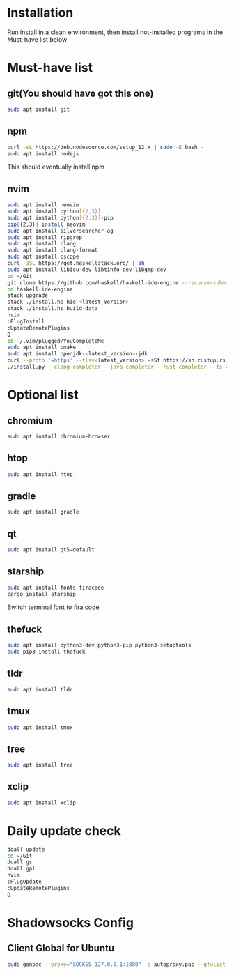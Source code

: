 # Installation

Run install in a clean environment, then install not-installed programs in the Must-have list below

# Must-have list

## git(You should have got this one)

```bash
sudo apt install git
```

## npm

```bash
curl -sL https://deb.nodesource.com/setup_12.x | sudo -E bash -
sudo apt install nodejs
```
This should eventually install npm

## nvim

```bash
sudo apt install neovim
sudo apt install python[{2,3}]
sudo apt install python[{2,3}]-pip
pip[{2,3}] install neovim
sudo apt install silversearcher-ag
sudo apt install ripgrep
sudo apt install clang
sudo apt install clang-format
sudo apt install cscope
curl -sSL https://get.haskellstack.org/ | sh
sudo apt install libicu-dev libtinfo-dev libgmp-dev
cd ~/Git
git clone https://github.com/haskell/haskell-ide-engine --recurse-submodules
cd haskell-ide-engine
stack upgrade
stack ./install.hs hie-<latest_version>
stack ./install.hs build-data
nvim
:PlugInstall
:UpdateRemotePlugins
Q
cd ~/.vim/plugged/YouCompleteMe
sudo apt install cmake
sudo apt install openjdk-<latest_version>-jdk
curl --proto '=https' --tlsv<latest_version> -sSf https://sh.rustup.rs | sh
./install.py --clang-completer --java-completer --rust-completer --ts-completer
```

# Optional list

## chromium

```bash
sudo apt install chromium-browser
```

## htop

```bash
sudo apt install htop
```

## gradle

```bash
sudo apt install gradle
```

## qt

```bash
sudo apt install qt5-default
```

## starship

```bash
sudo apt install fonts-firacode
cargo install starship
```
Switch terminal font to fira code

## thefuck

```bash
sudo apt install python3-dev python3-pip python3-setuptools
sudo pip3 install thefuck
```

## tldr

```bash
sudo apt install tldr
```

## tmux

```bash
sudo apt install tmux
```

## tree

```bash
sudo apt install tree
```

## xclip

```bash
sudo apt install xclip
```

# Daily update check

```bash
doall update
cd ~/Git
doall gs
doall gpl
nvim
:PlugUpdate
:UpdateRemotePlugins
Q
```

# Shadowsocks Config

## Client Global for Ubuntu

```bash
sudo genpac --proxy="SOCKS5 127.0.0.1:1080" -o autoproxy.pac --gfwlist-url="https://raw.githubusercontent.com/gfwlist/gfwlist/master/gfwlist.txt"
```
